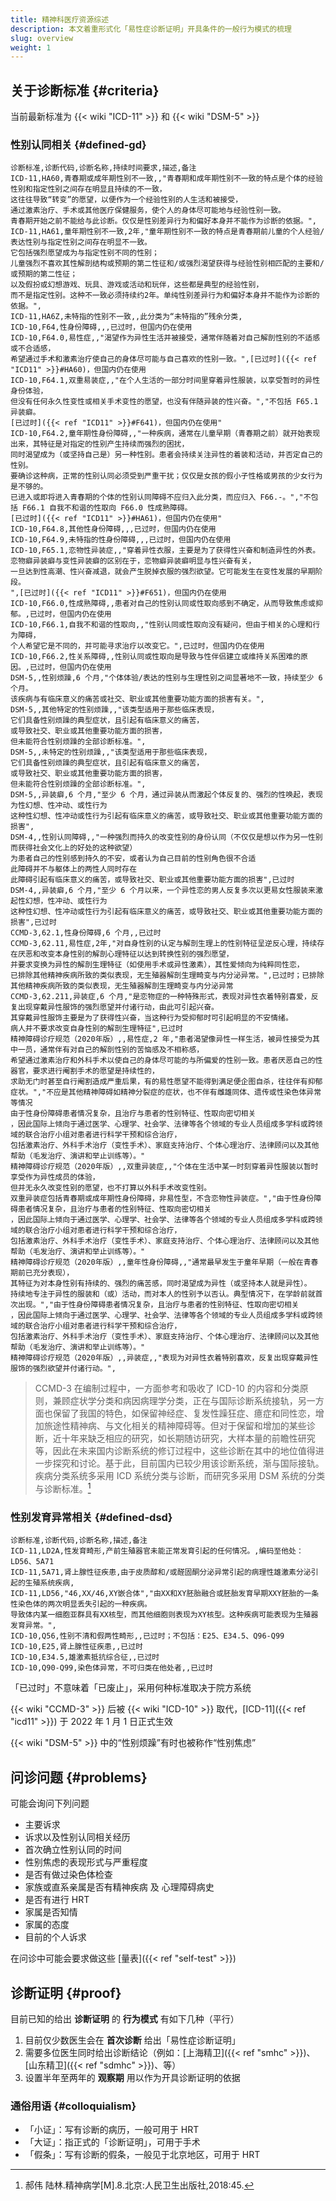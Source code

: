 ```yaml
---
title: 精神科医疗资源综述
description: 本文着重形式化「易性症诊断证明」开具条件的一般行为模式的梳理
slug: overview
weight: 1
---
```


## 关于诊断标准 {#criteria}

当前最新标准为 {{< wiki "ICD-11" >}} 和 {{< wiki "DSM-5" >}}

### 性别认同相关 {#defined-gd}

```csv
诊断标准,诊断代码,诊断名称,持续时间要求,描述,备注
ICD-11,HA60,青春期或成年期性别不一致,,"青春期和成年期性别不一致的特点是个体的经验性别和指定性别之间存在明显且持续的不一致，  
这往往导致“转变”的愿望，以便作为一个经验性别的人生活和被接受，  
通过激素治疗、手术或其他医疗保健服务，使个人的身体尽可能地与经验性别一致。  
青春期开始之前不能给与此诊断。仅仅是性别差异行为和偏好本身并不能作为诊断的依据。",
ICD-11,HA61,童年期性别不一致,2年,"童年期性别不一致的特点是青春期前儿童的个人经验/表达性别与指定性别之间存在明显不一致。  
它包括强烈愿望成为与指定性别不同的性别；  
儿童强烈不喜欢其性解剖结构或预期的第二性征和/或强烈渴望获得与经验性别相匹配的主要和/或预期的第二性征；  
以及假扮或幻想游戏、玩具、游戏或活动和玩伴，这些都是典型的经验性别，  
而不是指定性别。这种不一致必须持续约2年。单纯性别差异行为和偏好本身并不能作为诊断的依据。",
ICD-11,HA6Z,未特指的性别不一致,,此分类为“未特指的”残余分类,
ICD-10,F64,性身份障碍,,,已过时，但国内仍在使用
ICD-10,F64.0,易性症,,"渴望作为异性生活并被接受，通常伴随着对自己解剖性别的不适感或不合适感，  
希望通过手术和激素治疗使自己的身体尽可能与自己喜欢的性别一致。",[已过时]({{< ref "ICD11" >}}#HA60)，但国内仍在使用
ICD-10,F64.1,双重易装症,,"在个人生活的一部分时间里穿着异性服装，以享受暂时的异性身份体验，  
但没有任何永久性变性或相关手术变性的愿望，也没有伴随异装的性兴奋。","不包括 F65.1 异装癖。  
[已过时]({{< ref "ICD11" >}}#F641)，但国内仍在使用"
ICD-10,F64.2,童年期性身份障碍,,"一种疾病，通常在儿童早期（青春期之前）就开始表现出来，其特征是对指定的性别产生持续而强烈的困扰，  
同时渴望成为（或坚持自己是）另一种性别。患者会持续关注异性的着装和活动，并否定自己的性别。  
要确诊这种病，正常的性别认同必须受到严重干扰；仅仅是女孩的假小子性格或男孩的少女行为是不够的。  
已进入或即将进入青春期的个体的性别认同障碍不应归入此分类，而应归入 F66.-。","不包括 F66.1 自我不和谐的性取向 F66.0 性成熟障碍。  
[已过时]({{< ref "ICD11" >}}#HA61)，但国内仍在使用"
ICD-10,F64.8,其他性身份障碍,,,已过时，但国内仍在使用
ICD-10,F64.9,未特指的性身份障碍,,,已过时，但国内仍在使用
ICD-10,F65.1,恋物性异装症,,"穿着异性衣服，主要是为了获得性兴奋和制造异性的外表。  
恋物癖异装癖与变性异装癖的区别在于，恋物癖异装癖明显与性兴奋有关，  
一旦达到性高潮、性兴奋减退，就会产生脱掉衣服的强烈欲望。它可能发生在变性发展的早期阶段。
",[已过时]({{< ref "ICD11" >}}#F651)，但国内仍在使用
ICD-10,F66.0,性成熟障碍,,患者对自己的性别认同或性取向感到不确定，从而导致焦虑或抑郁。,已过时，但国内仍在使用
ICD-10,F66.1,自我不和谐的性取向,,"性别认同或性取向没有疑问，但由于相关的心理和行为障碍，  
个人希望它是不同的，并可能寻求治疗以改变它。",已过时，但国内仍在使用
ICD-10,F66.2,性关系障碍,,性别认同或性取向是导致与性伴侣建立或维持关系困难的原因。,已过时，但国内仍在使用
DSM-5,,性别烦躁,6 个月,"个体体验/表达的性别与生理性别之间显著地不一致，持续至少 6 个月。  
该疾病与有临床意义的痛苦或社交、职业或其他重要功能方面的损害有关。",
DSM-5,,其他特定的性别烦躁,,"该类型适用于那些临床表现，  
它们具备性别烦躁的典型症状，且引起有临床意义的痛苦，  
或导致社交、职业或其他重要功能方面的损害，  
但未能符合性别烦躁的全部诊断标准。",
DSM-5,,未特定的性别烦躁,,"该类型适用于那些临床表现，  
它们具备性别烦躁的典型症状，且引起有临床意义的痛苦，  
或导致社交、职业或其他重要功能方面的损害，  
但未能符合性别烦躁的全部诊断标准。",
DSM-5,,异装癖,6 个月,"至少 6 个月，通过异装从而激起个体反复的、强烈的性唤起，表现为性幻想、性冲动、或性行为  
这种性幻想、性冲动或性行为引起有临床意义的痛苦，或导致社交、职业或其他重要功能方面的损害",
DSM-4,,性别认同障碍,,"一种强烈而持久的改变性别的身份认同（不仅仅是想以作为另一性别而获得社会文化上的好处的这种欲望）  
为患者自己的性别感到持久的不安，或者认为自己目前的性别角色很不合适  
此障碍并不与躯体上的两性人同时存在  
此障碍引起有临床意义的痛苦，或导致社交、职业或其他重要功能方面的损害",已过时
DSM-4,,异装癖,6 个月,"至少 6 个月以来，一个异性恋的男人反复多次以更易女性服装来激起性幻想，性冲动、或性行为  
这种性幻想、性冲动或性行为引起有临床意义的痛苦，或导致社交、职业或其他重要功能方面的损害",已过时
CCMD-3,62.1,性身份障碍,6 个月,,已过时
CCMD-3,62.11,易性症,2年,"对自身性别的认定与解剖生理上的性别特征呈逆反心理，持续存在厌恶和改变本身性别的解剖心理特征以达到转换性别的强烈愿望，  
并要求变换为异性的解剖生理特征（如使用手术或异性激素），其性爱倾向为纯粹同性恋，  
已排除其他精神疾病所致的类似表现，无生殖器解剖生理畸变与内分泌异常。",已过时；已排除其他精神疾病所致的类似表现，无生殖器解剖生理畸变与内分泌异常
CCMD-3,62.211,异装症,6 个月,"是恋物症的一种特殊形式，表现对异性衣着特别喜爱，反复出现穿戴异性服饰的强烈愿望并付诸行动，由此可引起兴奋。  
其穿戴异性服饰主要是为了获得性兴奋，当这种行为受抑郁时可引起明显的不安情绪。  
病人并不要求改变自身性别的解剖生理特征",已过时
精神障碍诊疗规范（2020年版）,,易性症,2 年,"患者渴望像异性一样生活，被异性接受为其中一员，通常伴有对自己的解剖性别的苦恼感及不相称感，  
希望通过激素治疗和外科手术以使自己的身体尽可能的与所偏爱的性别一致。患者厌恶自己的性器官，要求进行阉割手术的愿望是持续性的，  
求助无门时甚至自行阉割造成严重后果，有的易性愿望不能得到满足便企图自杀，往往伴有抑郁症状。","不应是其他精神障碍如精神分裂症的症状，也不伴有雌雄同体、遗传或性染色体异常等情况  
由于性身份障碍患者情况复杂，且治疗与患者的性别特征、性取向密切相关  
，因此国际上倾向于通过医学、心理学、社会学、法律等各个领域的专业人员组成多学科或跨领域的联合治疗小组对患者进行科学干预和综合治疗，  
包括激素治疗、外科手术治疗（变性手术）、家庭支持治疗、个体心理治疗、法律顾问以及其他帮助（毛发治疗、演讲和举止训练等）。"
精神障碍诊疗规范（2020年版）,,双重异装症,,"个体在生活中某一时刻穿着异性服装以暂时享受作为异性成员的体验，  
但并无永久改变性别的愿望，也不打算以外科手术改变性别。  
双重异装症包括青春期或成年期性身份障碍，非易性型，不含恋物性异装症。","由于性身份障碍患者情况复杂，且治疗与患者的性别特征、性取向密切相关  
，因此国际上倾向于通过医学、心理学、社会学、法律等各个领域的专业人员组成多学科或跨领域的联合治疗小组对患者进行科学干预和综合治疗，  
包括激素治疗、外科手术治疗（变性手术）、家庭支持治疗、个体心理治疗、法律顾问以及其他帮助（毛发治疗、演讲和举止训练等）。"
精神障碍诊疗规范（2020年版）,,童年性身份障碍,,"通常最早发生于童年早期（一般在青春期前已充分表现），  
其特征为对本身性别有持续的、强烈的痛苦感，同时渴望成为异性（或坚持本人就是异性）。  
持续地专注于异性的服装和（或）活动，而对本人的性别予以否认。典型情况下，在学龄前就首次出现。","由于性身份障碍患者情况复杂，且治疗与患者的性别特征、性取向密切相关  
，因此国际上倾向于通过医学、心理学、社会学、法律等各个领域的专业人员组成多学科或跨领域的联合治疗小组对患者进行科学干预和综合治疗，  
包括激素治疗、外科手术治疗（变性手术）、家庭支持治疗、个体心理治疗、法律顾问以及其他帮助（毛发治疗、演讲和举止训练等）。"
精神障碍诊疗规范（2020年版）,,异装症,,"表现为对异性衣着特别喜欢，反复出现穿戴异性服饰的强烈欲望并付诸行动。",
```

> CCMD-3 在编制过程中，一方面参考和吸收了 ICD-10 的内容和分类原则，兼顾症状学分类和病因病理学分类，正在与国际诊断系统接轨，另一方面也保留了我国的特色，如保留神经症、复发性躁狂症、癔症和同性恋，增加旅途性精神病、与文化相关的精神障碍等。但对于保留和增加的某些诊断，近十年来缺乏相应的研究，如长期随访研究，大样本量的前瞻性研究等，因此在未来国内诊断系统的修订过程中，这些诊断在其中的地位值得进一步探究和讨论。基于此，目前国内已较少用该诊断系统，渐与国际接轨。疾病分类系统多采用 ICD 系统分类与诊断，而研究多采用 DSM 系统的分类与诊断标准。[^1]

### 性别发育异常相关 {#defined-dsd}

```csv
诊断标准,诊断代码,诊断名称,描述,备注
ICD-11,LD2A,性发育畸形,产前生殖器官未能正常发育引起的任何情况。,编码至他处：LD56、5A71
ICD-11,5A71,肾上腺性征疾患,由于皮质醇和/或醛固酮分泌异常引起的病理性雄激素分泌引起的生殖系统疾病,
ICD-11,LD56,"46,XX/46,XY嵌合体","由XX和XY胚胎融合或胚胎发育早期XXY胚胎的一条性染色体的两次明显丢失引起的一种疾病。  
导致体内某一细胞亚群具有XX核型，而其他细胞则表现为XY核型。这种疾病可能表现为生殖器发育异常。",
ICD-10,Q56,性别不清和假两性畸形,,已过时；不包括：E25、E34.5、Q96-Q99
ICD-10,E25,肾上腺性征疾患,,已过时
ICD-10,E34.5,雄激素抵抗综合征,,已过时
ICD-10,Q90-Q99,染色体异常，不可归类在他处者,,已过时
```

「已过时」不意味着「已废止」，采用何种标准取决于院方系统

{{< wiki "CCMD-3" >}} 后被 {{< wiki "ICD-10" >}} 取代，[ICD-11]({{< ref "icd11" >}}) 于 2022 年 1 月 1 日正式生效

{{< wiki "DSM-5" >}} 中的“性别烦躁”有时也被称作“性别焦虑”

## 问诊问题 {#problems}

可能会询问下列问题

- 主要诉求
- 诉求以及性别认同相关经历
- 首次确立性别认同的时间
- 性别焦虑的表现形式与严重程度
- 是否有做过染色体检查
- 家族或直系亲属是否有精神疾病 及 心理障碍病史
- 是否有进行 HRT
- 家属是否知情
- 家属的态度
- 目前的个人诉求

在问诊中可能会要求做这些 [量表]({{< ref "self-test" >}})

## 诊断证明 {#proof}

目前已知的给出 **诊断证明** 的 **行为模式** 有如下几种（平行）

1. 目前仅少数医生会在 **首次诊断** 给出「易性症诊断证明」
1. 需要多位医生同时给出诊断结论（例如：[上海精卫]({{< ref "smhc" >}})、[山东精卫]({{< ref "sdmhc" >}})、等）
1. 设置半年至两年的 **观察期** 用以作为开具诊断证明的依据

### 通俗用语 {#colloquialism}

- 「小证」：写有诊断的病历，一般可用于 HRT
- 「大证」：指正式的「诊断证明」，可用于手术
- 「假条」：写有诊断的假条，一般见于北京地区，可用于 HRT

[^1]: 郝伟 陆林.精神病学[M].8.北京:人民卫生出版社,2018:45.
